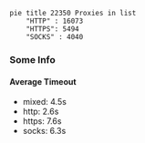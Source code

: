 
```mermaid
pie title 22350 Proxies in list
    "HTTP" : 16073
    "HTTPS": 5494
    "SOCKS" : 4040
```

### Some Info
#### Average Timeout

- mixed: 4.5s
- http: 2.6s
- https: 7.6s
- socks: 6.3s
